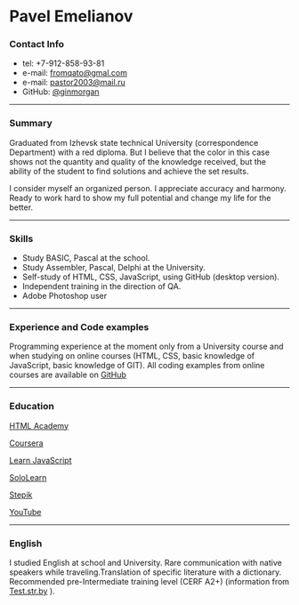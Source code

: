 # **Pavel Emelianov**

### Contact Info
- tel: +7-912-858-93-81
- e-mail: fromqato@gmal.com
- e-mail:	pastor2003@mail.ru
- GitHub: [@ginmorgan](https://github.com/ginmorgan)

---
### Summary 

 Graduated from Izhevsk state technical University (correspondence Department) with a red diploma. But I believe that the color in this case shows not the quantity and quality of the knowledge received, but the ability of the student to find solutions and achieve the set results. 
 
 I consider myself an organized person. I appreciate accuracy and harmony. Ready to work hard to show my full potential and change my life for the better.
 
---
### Skills

- Study BASIC, Pascal at the school. 
- Study Assembler, Pascal, Delphi at the University. 
- Self-study of HTML, CSS, JavaScript, using GitHub (desktop version). 
- Independent training in the direction of QA.
- Adobe Photoshop user

---
### Experience and Code examples

Programming experience at the moment only from a University course and when studying on online courses (HTML, CSS, basic knowledge of JavaScript, basic knowledge of GIT). All coding examples from online courses are available on [GitHub](https://github.com/ginmorgan)

---
### Education

[HTML Academy](https://htmlacademy.ru/)

[Coursera](https://www.coursera.org/)

[Learn JavaScript](https://learn.javascript.ru/)

[SoloLearn](https://www.sololearn.com/)

[Stepik](https://stepik.org/catalog)

[YouTube](https://www.youtube.com/)

---
### English

I studied English at school and University. Rare communication with native speakers while traveling.Translation of specific literature with a dictionary.  Recommended pre-Intermediate training level (CERF A2+) (information from [Test.str.by](https://test.str.by/) ).
